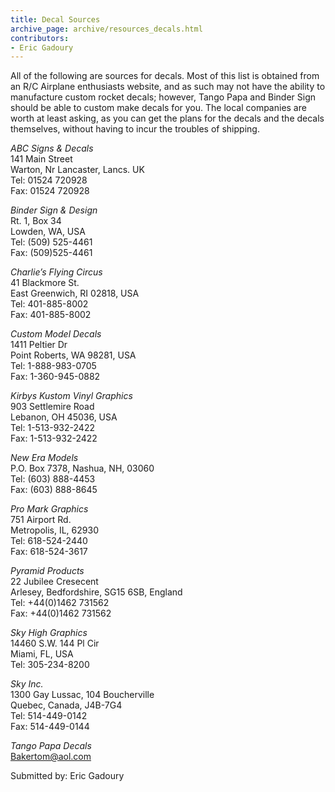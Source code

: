 ```yaml
---
title: Decal Sources
archive_page: archive/resources_decals.html
contributors:
- Eric Gadoury
---
```

All of the following are sources for decals.
Most of this list is obtained from an R/C Airplane enthusiasts website, and as such may not have the ability to manufacture custom rocket decals; however, Tango Papa and Binder Sign should be able to custom make decals for you.
The local companies are worth at least asking, as you can get the plans for the decals and the decals themselves, without having to incur the troubles of shipping.

_ABC Signs & Decals_  
141 Main Street  
Warton, Nr Lancaster, Lancs. UK  
Tel: 01524 720928  
Fax: 01524 720928

_Binder Sign & Design_  
Rt. 1, Box 34  
Lowden, WA, USA  
Tel: (509) 525-4461  
Fax: (509)525-4461

_Charlie’s Flying Circus_  
41 Blackmore St.  
East Greenwich, RI 02818, USA  
Tel: 401-885-8002  
Fax: 401-885-8002

_Custom Model Decals_  
1411 Peltier Dr  
Point Roberts, WA 98281, USA  
Tel: 1-888-983-0705  
Fax: 1-360-945-0882

_Kirbys Kustom Vinyl Graphics_  
903 Settlemire Road  
Lebanon, OH 45036, USA  
Tel: 1-513-932-2422  
Fax: 1-513-932-2422

_New Era Models_  
P.O. Box 7378, Nashua, NH, 03060  
Tel: (603) 888-4453  
Fax: (603) 888-8645

_Pro Mark Graphics_  
751 Airport Rd.  
Metropolis, IL, 62930  
Tel: 618-524-2440  
Fax: 618-524-3617

_Pyramid Products_  
22 Jubilee Cresecent  
Arlesey, Bedfordshire, SG15 6SB, England  
Tel: +44(0)1462 731562  
Fax: +44(0)1462 731562

_Sky High Graphics_  
14460 S.W. 144 Pl Cir  
Miami, FL, USA  
Tel: 305-234-8200

_Sky Inc._  
1300 Gay Lussac, 104 Boucherville  
Quebec, Canada, J4B-7G4  
Tel: 514-449-0142  
Fax: 514-449-0144

_Tango Papa Decals_  
[Bakertom@aol.com](mailto:Bakertom@aol.com)

Submitted by: Eric Gadoury

